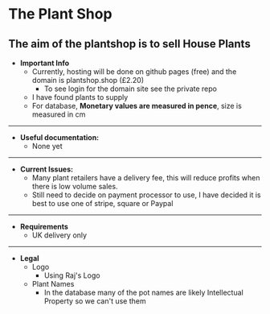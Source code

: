 # The Plant Shop
The aim of the plantshop is to sell House Plants
---
- **Important Info**
   - Currently, hosting will be done on github pages (free) and the domain is plantshop.shop (£2.20)
      - To see login for the domain site see the private repo   
   - I have found plants to supply 
   - For database, <b>Monetary values are measured in pence</b>, size is measured in cm 
---
- **Useful documentation:**
   - None yet
---

- **Current Issues:**
   - Many plant retailers have a delivery fee, this will reduce profits when there is low volume sales.
   - Still need to decide on payment processor to use, I have decided it is best to use one of stripe, square or Paypal
---
- **Requirements**
   - UK delivery only 
---
- **Legal**
   - Logo 
      - Using Raj's Logo
   - Plant Names
      - In the database many of the pot names are likely Intellectual Property so we can't use them
